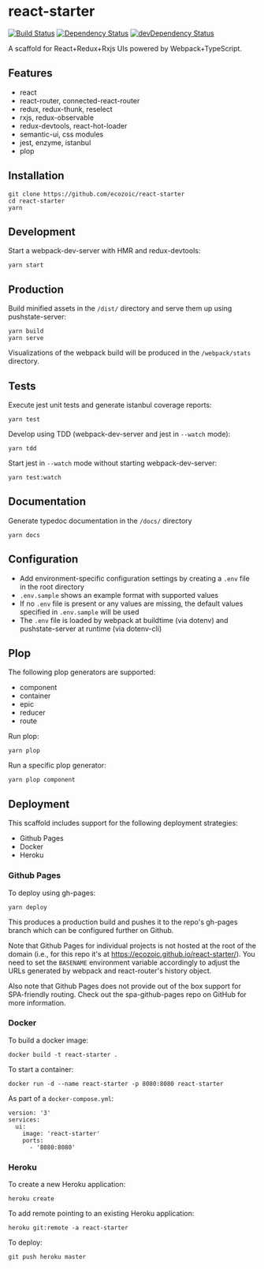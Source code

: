 # react-starter
[![Build Status](https://travis-ci.org/ecozoic/react-starter.svg?branch=master)](https://travis-ci.org/ecozoic/react-starter) [![Dependency Status](https://david-dm.org/ecozoic/react-starter.svg)](https://david-dm.org/ecozoic/react-starter) [![devDependency Status](https://david-dm.org/ecozoic/react-starter/dev-status.png)](https://david-dm.org/ecozoic/react-starter?type=dev)

A scaffold for React+Redux+Rxjs UIs powered by Webpack+TypeScript.

## Features
* react
* react-router, connected-react-router
* redux, redux-thunk, reselect
* rxjs, redux-observable
* redux-devtools, react-hot-loader
* semantic-ui, css modules
* jest, enzyme, istanbul
* plop  

## Installation
```
git clone https://github.com/ecozoic/react-starter
cd react-starter
yarn
```

## Development
Start a webpack-dev-server with HMR and redux-devtools:
```
yarn start
```

## Production
Build minified assets in the `/dist/` directory and serve them up using pushstate-server:   
```
yarn build
yarn serve
```

Visualizations of the webpack build will be produced in the `/webpack/stats` directory. 

## Tests
Execute jest unit tests and generate istanbul coverage reports:
```
yarn test
```

Develop using TDD (webpack-dev-server and jest in ```--watch``` mode):
```
yarn tdd
```

Start jest in ```--watch``` mode without starting webpack-dev-server:

```
yarn test:watch
```

## Documentation
Generate typedoc documentation in the `/docs/` directory  
```
yarn docs
```

## Configuration
* Add environment-specific configuration settings by creating a `.env` file in the root directory
* `.env.sample` shows an example format with supported values
* If no `.env` file is present or any values are missing, the default values specified in `.env.sample` will be used
* The `.env` file is loaded by webpack at buildtime (via dotenv) and pushstate-server at runtime (via dotenv-cli)

## Plop
The following plop generators are supported:
* component
* container
* epic
* reducer
* route

Run plop:
```
yarn plop
```

Run a specific plop generator:
```
yarn plop component
```

## Deployment
This scaffold includes support for the following deployment strategies: 
* Github Pages
* Docker
* Heroku

### Github Pages
To deploy using gh-pages:  
```
yarn deploy
```

This produces a production build and pushes it to the repo's gh-pages branch which can be configured further on Github.  

Note that Github Pages for individual projects is not hosted at the root of the domain (i.e., for this repo it's at https://ecozoic.github.io/react-starter/). You need to set the `BASENAME` environment variable accordingly to adjust the URLs generated by webpack and react-router's history object.  

Also note that Github Pages does not provide out of the box support for SPA-friendly routing. Check out the spa-github-pages repo on GitHub for more information.

### Docker
To build a docker image:
```
docker build -t react-starter .
```

To start a container:
```
docker run -d --name react-starter -p 8080:8080 react-starter
```

As part of a `docker-compose.yml`:
```
version: '3'
services:
  ui:
    image: 'react-starter'
    ports:
      - '8080:8080'
```

### Heroku
To create a new Heroku application:
```
heroku create
```

To add remote pointing to an existing Heroku application:
```
heroku git:remote -a react-starter
```

To deploy:
```
git push heroku master
```